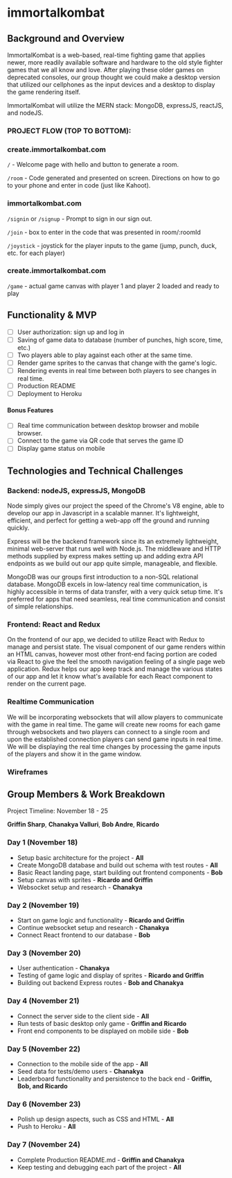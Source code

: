# immortalkombat

## Background and Overview

ImmortalKombat is a web-based, real-time fighting game that applies newer, more readily available software and hardware to the old style fighter games that we all know and love. After playing these older games on deprecated consoles, our group thought we could make a desktop version that utilized our cellphones as the input devices and a desktop to display the game rendering itself. 

ImmortalKombat will utilize the MERN stack: MongoDB, expressJS, reactJS, and nodeJS. 

### PROJECT FLOW (TOP TO BOTTOM):

### create.immortalkombat.com

`/` - Welcome page with hello and button to generate a room.

`/room` - Code generated and presented on screen. Directions on how to go to your phone and enter in code (just like Kahoot).

### immortalkombat.com

`/signin` or `/signup` - Prompt to sign in our sign out.

`/join` - box to enter in the code that was presented in room/:roomId

`/joystick` - joystick for the player inputs to the game (jump, punch, duck, etc. for each player)

### create.immortalkombat.com

`/game` - actual game canvas with player 1 and player 2 loaded and ready to play

## Functionality & MVP

   - [ ] User authorization: sign up and log in
   - [ ] Saving of game data to database (number of punches, high score, time, etc.)
   - [ ] Two players able to play against each other at the same time.
   - [ ] Render game sprites to the canvas that change with the game's logic.
   - [ ] Rendering events in real time between both players to see changes in real time. 
   - [ ] Production README
   - [ ] Deployment to Heroku

#### Bonus Features
   - [ ] Real time communication between desktop browser and mobile browser.
   - [ ] Connect to the game via QR code that serves the game ID
   - [ ] Display game status on mobile
   
## Technologies and Technical Challenges

###  Backend: nodeJS, expressJS, MongoDB

Node simply gives our project the speed of the Chrome's V8 engine, able to develop our app in Javascript in a scalable manner. It's lightweight, efficient, and perfect for getting a web-app off the ground and running quickly. 

Express will be the backend framework since its an extremely lightweight, minimal web-server that runs well with Node.js. The middleware and HTTP methods supplied by express makes setting up and adding extra API endpoints as we build out our app quite simple, manageable, and flexible.

MongoDB was our groups first introduction to a non-SQL relational database. MongoDB excels in low-latency real time communication, is highly accessible in terms of data transfer, with a very quick setup time. It's preferred for apps that need seamless, real time communication and consist of simple relationships. 

### Frontend: React and Redux
On the frontend of our app, we decided to utilize React with Redux to manage and persist state. The visual component of our game renders within an HTML canvas, however most other front-end facing portion are coded via React to give the feel the smooth navigation feeling of a single page web application. Redux helps our app keep track and manage the various states of our app and let it know what's available for each React component to render on the current page. 

### Realtime Communication
We will be incorporating websockets that will allow players to communicate with the game in real time.
The game will create new rooms for each game through websockets and two players can connect to a single room and upon the established connection players can send game inputs in real time.
We will be displaying the real time changes by processing the game inputs of the players and show it in the game window.

### Wireframes
   
## Group Members & Work Breakdown

Project Timeline: November 18 - 25

**Griffin Sharp**,
**Chanakya Valluri**,
**Bob Andre**,
**Ricardo**

### Day 1 (November 18) 
  - Setup basic architecture for the project - **All**
  - Create MongoDB database and build out schema with test routes - **All**
  - Basic React landing page, start building out frontend components - **Bob**
  - Setup canvas with sprites - **Ricardo and Griffin**
  - Websocket setup and research - **Chanakya**

### Day 2 (November 19) 
  - Start on game logic and functionality - **Ricardo and Griffin**
  - Continue websocket setup and research - **Chanakya**
  - Connect React frontend to our database - **Bob**

### Day 3 (November 20) 
  - User authentication - **Chanakya**
  - Testing of game logic and display of sprites - **Ricardo and Griffin**
  - Building out backend Express routes - **Bob and Chanakya** 

### Day 4 (November 21) 
  - Connect the server side to the client side - **All**
  - Run tests of basic desktop only game - **Griffin and Ricardo**
  - Front end components to be displayed on mobile side - **Bob**

### Day 5 (November 22) 
  - Connection to the mobile side of the app - **All**
  - Seed data for tests/demo users - **Chanakya**
  - Leaderboard functionality and persistence to the back end - **Griffin, Bob, and Ricardo**

### Day 6 (November 23) 
  - Polish up design aspects, such as CSS and HTML - **All**
  - Push to Heroku - **All**

### Day 7 (November 24) 
  - Complete Production README.md - **Griffin and Chanakya**
  - Keep testing and debugging each part of the project  - **All**
  
